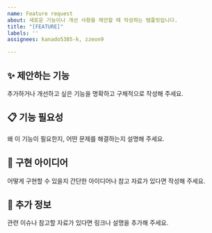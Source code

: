 ```yaml
---
name: Feature request
about: 새로운 기능이나 개선 사항을 제안할 때 작성하는 템플릿입니다.
title: "[FEATURE]"
labels: ''
assignees: kanado5385-k, zzeon9

---
```


## ✨ 제안하는 기능
추가하거나 개선하고 싶은 기능을 명확하고 구체적으로 작성해 주세요.

## 📋 기능 필요성
왜 이 기능이 필요한지, 어떤 문제를 해결하는지 설명해 주세요.

## 🧩 구현 아이디어
어떻게 구현할 수 있을지 간단한 아이디어나 참고 자료가 있다면 작성해 주세요.

## 📑 추가 정보
관련 이슈나 참고할 자료가 있다면 링크나 설명을 추가해 주세요.